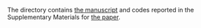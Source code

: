 The directory contains [the manuscript](jps.pdf) and codes reported in the Supplementary Materials for [the paper](https://www.hindawi.com/journals/jps/2012/485174/).
